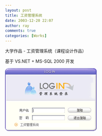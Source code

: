 ```yaml
---
layout: post
title: 工资管理系统
date: 2003-12-20 22:07
author: ray
comments: true
categories: [Works]
---
```

大学作品 - 工资管理系统（课程设计作品）

基于 VS.NET + MS-SQL 2000 开发
<!--more-->
<a href="/assets/2016/02/Snip20160201_1.png" rel="attachment wp-att-117"><img class="alignnone size-medium wp-image-117" src="/assets/2016/02/Snip20160201_1-300x206.png" alt="Snip20160201_1" width="300" height="206" /></a>

&nbsp;

&nbsp;
